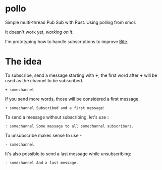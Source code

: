 # pollo

Simple multi-thread Pub Sub with Rust. Using polling from smol.

It doesn't work yet, _working on it_.

I'm prototyping how to handle subscriptions to improve
[Bite](https://github.com/alvivar/bite).

# The idea

To subscribe, send a message starting with **+**, the first word after **+** will be
used as the channel to be subscribed.

    + somechannel

If you send more words, those will be considered a first message.

    + somechannel Subscribed and a first message!

To send a message without subscribing, let's use **:**

    : somechannel Some message to all somechannel subscribers.

To unsubscribe makes sense to use **-**

    - somechannel

It's also possible to send a last message while unsubscribing:

    - somechannel And a last message.
